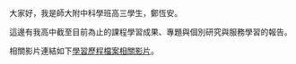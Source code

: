 大家好，我是師大附中科學班高三學生，鄭恆安。

這邊有我高中截至目前為止的課程學習成果、專題與個別研究與服務學習的報告。

相關影片連結如下[學習歷程檔案相關影片](https://www.youtube.com/watch?v=j0wwQFZqqGc&list=PLp0Xf26f7eRt2NfiI5F8di2IZWr6TySNF)。 
